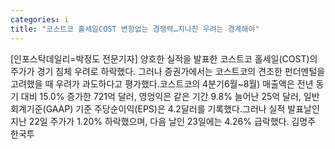 ```yaml
---
categories: i
title: "코스트코 홀세일COST 변함없는 경쟁력…지나친 우려는 경계해야"
---
```

[인포스탁데일리=박정도 전문기자] 양호한 실적을 발표한 코스트코 홀세일(COST)의 주가가 경기 침체 우려로 하락했다. 그러나 증권가에서는 코스트코의 견조한 펀더멘털을 고려했을 때 우려가 과도하다고 평가했다.코스트코의 4분기6월~8월) 매출액은 전년 동기 대비 15.0% 증가한 721억 달러, 영엉익은 같은 기간 9.8% 늘어난 25억 달러, 일반회계기준(GAAP) 기준 주당순이익(EPS)은 4.2달러를 기록했다.그러나 실적 발표날인 지난 22일 주가가 1.20% 하락했으며, 다음 날인 23일에는 4.26% 급락했다. 김명주 한국투